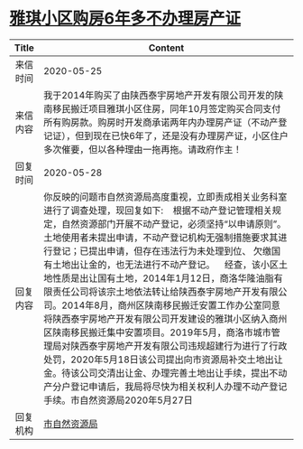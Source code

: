 # <a href="http://www.shangluo.gov.cn/zmhd/ldxxxx.jsp?urltype=leadermail.LeaderMailContentUrl&wbtreeid=1112&leadermailid=5902">雅琪小区购房6年多不办理房产证</a>
| Title |                                                                                                                                                                                                                        Content                                                                                                                                                                                                                        |
|:-----:|-------------------------------------------------------------------------------------------------------------------------------------------------------------------------------------------------------------------------------------------------------------------------------------------------------------------------------------------------------------------------------------------------------------------------------------------------------|
| 来信时间  | 2020-05-25                                                                                                                                                                                                                                                                                                                                                                                                                                            |
| 来信内容  | 我于2014年购买了由陕西泰宇房地产开发有限公司开发的陕南移民搬迁项目雅琪小区住房，同年10月签定购买合同支付所有购房款。购房时开发商承诺两年内办理房产证（不动产登记证），但到现在已快6年了，还是没有办理房产证，小区住户多次催要，但以各种理由一拖再拖。请政府作主！                                                                                                                                                                                                                                                                                                                  |
| 回复时间  | 2020-05-28                                                                                                                                                                                                                                                                                                                                                                                                                                            |
| 回复内容  | 你反映的问题市自然资源局高度重视，立即责成相关业务科室进行了调查处理，现回复如下:    根据不动产登记管理相关规定，自然资源部门开展不动产登记，必须坚持“以申请原则”。土地使用者未提出申请，不动产登记机构无强制措施要求其进行登记；已提出申请，但存在违法行为未处理到位、 欠缴国有土地出让金的，也无法进行不动产登记。    经查，该小区土地性质是出让国有土地，2014年1月12日，商洛华隆油脂有限责任公司将该宗土地依法转让给陕西泰宇房地产开发有限公司。2014年8月，商州区陕南移民搬迁安置工作办公室同意将陕西泰宇房地产开发有限公司开发建设的雅琪小区纳入商州区陕南移民搬迁集中安置项目。2019年5月，商洛市城市管理局对陕西泰宇房地产开发有限公司违规超建行为进行了行政处罚，2020年5月18日该公司提出向市资源局补交土地出让金。待该公司交清出让金、办理完善土地出让手续，提出不动产分户登记申请后，我局将尽快为相关权利人办理不动产登记手续。市自然资源局2020年5月27日 |
| 回复机构  | <a href="../../category/agencies/市自然资源局.md">市自然资源局</a>                                                                                                                                                                                                                                                                                                                                                                                                |